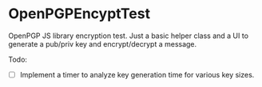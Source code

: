 OpenPGPEncyptTest
=================

OpenPGP JS library encryption test. Just a basic helper class and a UI to generate a pub/priv key and encrypt/decrypt a message.

Todo:
- [ ] Implement a timer to analyze key generation time for various key sizes. 